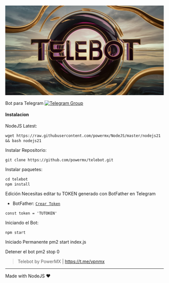   ![](https://raw.githubusercontent.com/powermx/telebot/main/telebot.jpg)

Bot para Telegram
[![Telegram Group](https://patrolavia.github.io/telegram-badge/chat.png)](https://t.me/vpnmx)

#### Instalacion

NodeJS Latest:

```
wget https://raw.githubusercontent.com/powermx/NodeJS/master/nodejs21 && bash nodejs21
```

Instalar Repositorio:
```
git clone https://github.com/powermx/telebot.git
```

Instalar paquetes:
```
cd telebot
npm install
```

Edición 
Necesitas editar tu TOKEN generado con BotFather en Telegram
- BotFather: [`Crear Token`](https://t.me/BotFather)
```
const token = 'TUTOKEN'
```

Iniciando el Bot:
```
npm start
```

Iniciado Permanente
pm2 start index.js

Detener el bot
pm2 stop 0




> Telebot by PowerMX | https://t.me/vpnmx
                
----
Made with NodeJS ♥
